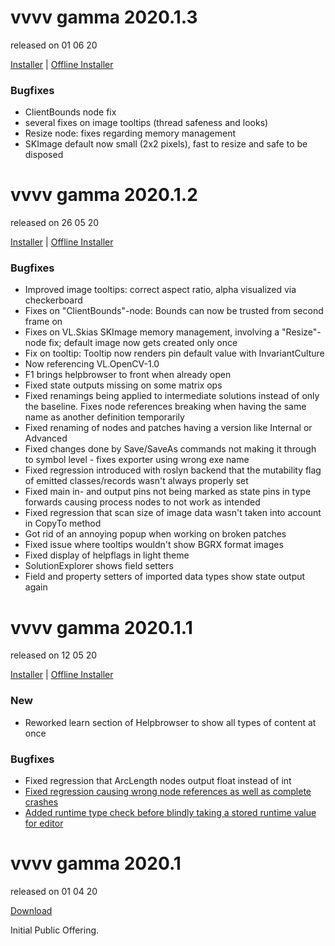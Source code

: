 # vvvv gamma 2020.1.3
released on 01 06 20

[Installer](http://teamcity.vvvv.org/guestAuth/app/rest/builds/id:32455/artifacts/content/vvvv_gamma_2020.1.3_setup.exe) |
[Offline Installer](http://teamcity.vvvv.org/guestAuth/app/rest/builds/id:32455/artifacts/content/vvvv_gamma_2020.1.3_setup_offline.exe)

### Bugfixes
* ClientBounds node fix
* several fixes on image tooltips (thread safeness and looks)
* Resize node: fixes regarding memory management
* SKImage default now small (2x2 pixels), fast to resize and safe to be disposed

# vvvv gamma 2020.1.2
released on 26 05 20

[Installer](http://teamcity.vvvv.org/guestAuth/app/rest/builds/id:32418/artifacts/content/vvvv_gamma_2020.1.2_setup.exe) |
[Offline Installer](http://teamcity.vvvv.org/guestAuth/app/rest/builds/id:32418/artifacts/content/vvvv_gamma_2020.1.2_setup_offline.exe)

### Bugfixes
* Improved image tooltips: correct aspect ratio, alpha visualized via checkerboard
* Fixes on "ClientBounds"-node: Bounds can now be trusted from second frame on
* Fixes on VL.Skias SKImage memory management, involving a "Resize"-node fix; default image now gets created only once
* Fix on tooltip: Tooltip now renders pin default value with InvariantCulture
* Now referencing VL.OpenCV-1.0
* F1 brings helpbrowser to front when already open
* Fixed state outputs missing on some matrix ops 
* Fixed renamings being applied to intermediate solutions instead of only the baseline. Fixes node references breaking when having the same name as another definition temporarily 
* Fixed renaming of nodes and patches having a version like Internal or Advanced 
* Fixed changes done by Save/SaveAs commands not making it through to symbol level - fixes exporter using wrong exe name
* Fixed regression introduced with roslyn backend that the mutability flag of emitted classes/records wasn't always properly set 
* Fixed main in- and output pins not being marked as state pins in type forwards causing process nodes to not work as intended
* Fixed regression that scan size of image data wasn't taken into account in CopyTo method
* Got rid of an annoying popup when working on broken patches
* Fixed issue where tooltips wouldn't show BGRX format images
* Fixed display of helpflags in light theme
* SolutionExplorer shows field setters
* Field and property setters of imported data types show state output again

# vvvv gamma 2020.1.1
released on 12 05 20

[Installer](http://teamcity.vvvv.org/guestAuth/app/rest/builds/id:32213/artifacts/content/vvvv_gamma_2020.1.1_setup.exe) | 
[Offline Installer](http://teamcity.vvvv.org/guestAuth/app/rest/builds/id:32213/artifacts/content/vvvv_gamma_2020.1.1_setup_offline.exe)

### New
* Reworked learn section of Helpbrowser to show all types of content at once

### Bugfixes
* Fixed regression that ArcLength nodes output float instead of int
* [Fixed regression causing wrong node references as well as complete crashes](https://discourse.vvvv.org/t/vvvv-crashes-while-using-library/18490)
* [Added runtime type check before blindly taking a stored runtime value for editor](https://discourse.vvvv.org/t/2020-1-release-creating-an-iobox-of-type-system-numerics-vector2-throws-exception/18511/2)

# vvvv gamma 2020.1
released on 01 04 20

[Download](http://teamcity.vvvv.org/guestAuth/app/rest/builds/id:31856/artifacts/content/vvvv_gamma_2020.1.0_setup.exe)

Initial Public Offering.

